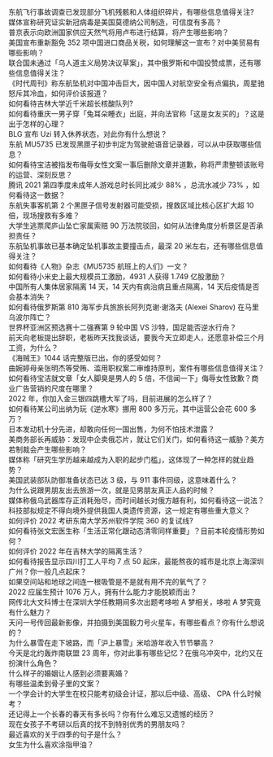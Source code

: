 东航飞行事故调查已发现部分飞机残骸和人体组织碎片，有哪些信息值得关注?  
媒体宣称研究证实新冠病毒是美国莫德纳公司制造，可信度有多高？  
普京表示向欧洲国家供应天然气将用卢布进行结算，将产生哪些影响？  
美国宣布重新豁免 352 项中国进口商品关税，如何理解这一宣布？对中美贸易有哪些影响？  
联合国未通过「乌人道主义局势决议草案」，其中俄罗斯和中国投赞成票，还有哪些信息值得关注？  
《时代周刊》称东航坠机对中国冲击巨大，因中国人对航空安全有点偏执，周星驰怒斥其冷血，如何评价该报道？  
如何看待吉林大学近千米超长核酸队列?  
如何看待重庆一男子穿「兔耳朵睡衣」出庭，并向法官称「这是女友买的」？这是出于怎样的心理？  
BLG 宣布 Uzi 转入休养状态，对此你有什么想说？  
东航 MU5735 已发现黑匣子初步判定为驾驶舱语音记录器，可以从中获取哪些信息？  
如何看待宝洁被指发布侮辱女性文案一事后删除文章并道歉，称将严肃整顿该账号的运营、深刻反思？  
腾讯 2021 第四季度未成年人游戏总时长同比减少 88% ，总流水减少 73% ，如何看待这一数据？  
东航失事客机第 2 个黑匣子信号发射器可能受损，搜救区域比核心区扩大超 10 倍，现场搜救有多难？  
大学生逃票爬庐山坠亡家属索赔 90 万法院驳回，如何从法律角度分析景区是否承担责任？  
东航坠机事故已基本确定坠机事故主要撞击点，最深 20 米左右，还有哪些信息值得关注？  
如何看待《人物》杂志《MU5735 航班上的人们》一文？  
如何看待小米史上最大规模员工激励，4931 人获得 1.749 亿股激励？  
中国所有人集体居家隔离 14 天，14 天内有病治病且重点隔离，14 天后疫情是否会基本消失？  
如何看待俄罗斯第 810 海军步兵旅旅长阿列克谢·谢洛夫 (Alexei Sharov) 在马里乌波尔阵亡？  
世界杯亚洲区预选赛十二强赛第 9 轮中国 VS 沙特，国足能否逆水行舟？  
前天向老板提出辞职，老板昨天找我谈话，要我今天立即走人，还愿意补偿三个月工资，为什么？  
《海贼王》1044 话完整版已出，你的感受如何？  
曲婉婷母亲张明杰等受贿、滥用职权案二审维持原判，案件有哪些信息值得关注？  
如何看待宝洁就文章「女人脚臭是男人的 5 倍，不信闻一下」侮辱女性致歉？商业广告营销的尺度在哪里？  
2022 年，你加入金三银四跳槽大军了吗，目前进展的怎么样了？  
如何看待某公司出纳为玩《逆水寒》挪用 800 多万元，其中运营公会花 600 多万？  
日本发动机十分先进，却敢向任何一国出售，为何不怕技术泄露？  
美商务部长再威胁：发现中企卖俄芯片，就让它们关门，如何看待这一威胁？美方若制裁会产生哪些影响？  
媒体称「研究生学历越来越成为入职的起步门槛」，这体现了一种怎样的就业趋势？  
美国武装部队防御准备状态已达 3 级，与 911 事件同级，这意味着什么？  
为什么说跟男朋友出去旅游一次，就是见男朋友真正人品的时候？  
媒体称俄乌武器库存正消耗殆尽，而时间越长对俄方越有利，如何看待这一说法？  
科技部拟规定不得向境外提供我国人类遗传资源，这一规定有哪些重大意义？  
如何评价 2022 考研东南大学苏州软件学院 360 的复试线?  
如何看待张文宏医生称「生活正常化跟动态清零同样重要」？目前本轮疫情形势如何？  
如何评价 2022 年在吉林大学的隔离生活？  
如何看待报告显示四川打工人平均 7 点 50 起床，最能熬夜的城市是北京上海深圳广州？你一般几点起床？  
如果空间站和地球之间连一根吸管是不是就有用不完的氧气了？  
2022 应届生预计 1076 万人，拥有什么能力才能脱颖而出？  
网传北大文科博士在深圳大学任教期间多次出题考哆啦 A 梦相关，哆啦 A 梦究竟有什么魅力？  
天问一号传回最新影像，并拍摄到美国毅力号火星车，有哪些看点？你有什么想说的？  
为什么暴雪在走下坡路，而「沪上暴雪」米哈游年收入节节攀高？  
今天是北约轰炸南联盟 23 周年，你对此事有哪些记忆？在俄乌冲突中，北约又在扮演什么角色？  
什么样子的婚姻让人感到必须要离婚？  
有哪些温柔到骨子里的文案？  
一个学会计的大学生在校只能考初级会计证，那以后中级、高级、 CPA 什么时候考？  
还记得上一个长春的春天有多长吗？你有什么难忘又遗憾的经历？  
现在女孩子不考研以后真的找不到特别优秀的男朋友吗？  
最近喜欢的关于四季的句子是什么？  
女生为什么喜欢涂指甲油？  
